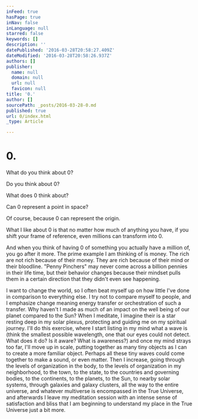 ```yaml
---
inFeed: true
hasPage: true
inNav: false
inLanguage: null
starred: false
keywords: []
description: ''
datePublished: '2016-03-28T20:58:27.409Z'
dateModified: '2016-03-28T20:58:26.937Z'
authors: []
publisher:
  name: null
  domain: null
  url: null
  favicon: null
title: '0.'
author: []
sourcePath: _posts/2016-03-28-0.md
published: true
url: 0/index.html
_type: Article

---
```

# 0\.

What do you think about 0?

Do you think about 0?

What does 0 think about?

Can 0 represent a point in space?

Of course, because 0 can represent the origin.

What I like about 0 is that no matter how much of anything you have, if you shift your frame of reference, even millions can transform into 0\.

And when you think of having 0 of something you actually have a million of, you go after it more. The prime example I am thinking of is money. The rich are not rich because of their money. They are rich because of their mind or their bloodline. "Penny Pinchers" may never come across a billion pennies in their life time, but their behavior changes because their mindset pulls them in a certain direction that they didn't even see happening. 

I want to change the world, so I often beat myself up on how little I've done in comparison to everything else. I try not to compare myself to people, and I emphasize change meaning energy transfer or orchestration of such a transfer. Why haven't I made as much of an impact on the well being of our planet compared to the Sun? When I meditate, I imagine their is a star resting deep in my solar plexus, protecting and guiding me on my spiritual journey. I'll do this exercise, where I start listing in my mind what a wave is (think the smallest possible wavelength, one that our eyes could not detect. What does it do? Is it aware? What is awareness?) and once my mind strays too far, I'll move up in scale, putting together as many tiny objects as I can to create a more familiar object. Perhaps all these tiny waves could come together to make a sound, or even matter. Then I increase, going through the levels of organization in the body, to the levels of organization in my neighborhood, to the town, to the state, to the countries and governing bodies, to the continents, to the planets, to the Sun, to nearby solar systems, through galaxies and galaxy clusters, all the way to the entire universe, and whatever multiverse is encompassed in the True Universe, and afterwards I leave my meditation session with an intense sense of satisfaction and bliss that I am beginning to understand my place in the True Universe just a bit more.